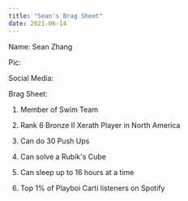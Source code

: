 ```yaml
---
title: "Sean's Brag Sheet"
date: 2021-06-14
---
```


Name: Sean Zhang
 
Pic: 

Social Media:

Brag Sheet:

1. Member of Swim Team 

2. Rank 6 Bronze II Xerath Player in North America

3. Can do 30 Push Ups

4. Can solve a Rubik's Cube

5. Can sleep up to 16 hours at a time

6. Top 1% of Playboi Carti listeners on Spotify
